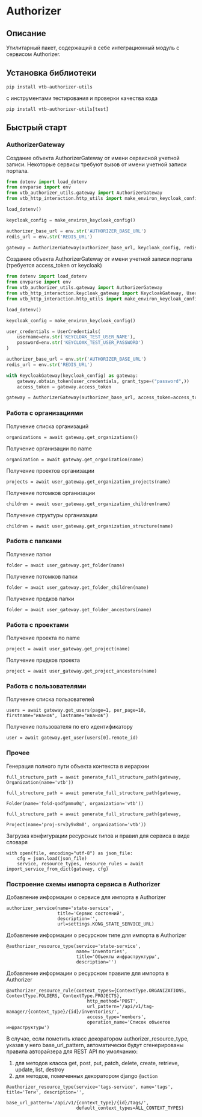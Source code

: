 # Authorizer

## Описание

Утилитарный пакет, содержащий в себе интеграционный модуль с сервисом Authorizer.

## Установка библиотеки

```
pip install vtb-authorizer-utils
```

с инструментами тестирования и проверки качества кода

```
pip install vtb-authorizer-utils[test]
```

## Быстрый старт

### AuthorizerGateway

Создание объекта AuthorizerGateway от имени сервисной учетной записи. Некоторые сервисы требуют вызов от имени учетной
записи портала.

```python
from dotenv import load_dotenv
from envparse import env
from vtb_authorizer_utils.gateway import AuthorizerGateway
from vtb_http_interaction.http_utils import make_environ_keycloak_config

load_dotenv()

keycloak_config = make_environ_keycloak_config()

authorizer_base_url = env.str('AUTHORIZER_BASE_URL')
redis_url = env.str('REDIS_URL')

gateway = AuthorizerGateway(authorizer_base_url, keycloak_config, redis_url)
```

Создание объекта AuthorizerGateway от имени учетной записи портала (требуется access_token от keycloak)

```python
from dotenv import load_dotenv
from envparse import env
from vtb_authorizer_utils.gateway import AuthorizerGateway
from vtb_http_interaction.keycloak_gateway import KeycloakGateway, UserCredentials
from vtb_http_interaction.http_utils import make_environ_keycloak_config

load_dotenv()

keycloak_config = make_environ_keycloak_config()

user_credentials = UserCredentials(
    username=env.str('KEYCLOAK_TEST_USER_NAME'),
    password=env.str('KEYCLOAK_TEST_USER_PASSWORD')
)

authorizer_base_url = env.str('AUTHORIZER_BASE_URL')
redis_url = env.str('REDIS_URL')

with KeycloakGateway(keycloak_config) as gateway:
    gateway.obtain_token(user_credentials, grant_type=("password",))
    access_token = gateway.access_token

gateway = AuthorizerGateway(authorizer_base_url, access_token=access_token)
```

### Работа с организациями

Получение списка организаций

```
organizations = await gateway.get_organizations()
```

Получение организации по name

```
organization = await gateway.get_organization(name)
```

Получение проектов организации

```
projects = await user_gateway.get_organization_projects(name)
```

Получение потомков организации

```
children = await user_gateway.get_organization_children(name)
```

Получение структуры организации

```
children = await user_gateway.get_organization_structure(name)
```

### Работа с папками

Получение папки

```
folder = await user_gateway.get_folder(name)
```

Получение потомков папки

```
folder = await user_gateway.get_folder_children(name)
```

Получение предков папки

```
folder = await user_gateway.get_folder_ancestors(name)
```

### Работа с проектами

Получение проекта по name

```
project = await user_gateway.get_project(name)
```

Получение предков проекта

```
project = await user_gateway.get_project_ancestors(name)
```

### Работа с пользователями

Получение списка пользователей

```
users = await gateway.get_users(page=1, per_page=10, firstname="иванов", lastname="иванов")
```

Получение пользователя по его идентификатору

```
user = await gateway.get_user(users[0].remote_id)
```

### Прочее

Генерация полного пути объекта контекста в иерархии

```
full_structure_path = await generate_full_structure_path(gateway, Organization(name='vtb'))

full_structure_path = await generate_full_structure_path(gateway,
                                                             Folder(name='fold-qodfpmmu0q', organization='vtb'))
                                                             
full_structure_path = await generate_full_structure_path(gateway,
                                                             Project(name='proj-srv3y9v8m0', organization='vtb'))
```

Загрузка конфигурации ресурсных типов и правил для сервиса в виде словаря

```
with open(file, encoding="utf-8") as json_file:
    cfg = json.load(json_file)
    service, resource_types, resource_rules = await import_service_from_dict(gateway, cfg)
```

### Построение схемы импорта сервиса в Authorizer

Добавление информации о сервисе для импорта в Authorizer

```
authorizer_service(name='state-service',
                   title='Сервис состояний',
                   description='',
                   url=settings.KONG_STATE_SERVICE_URL)
```

Добавление информации о ресурсном типе для импорта в Authorizer

```
@authorizer_resource_type(service='state-service',
                          name='inventories',
                          title='Объекты инфраструктуры',
                          description='')
```

Добавление информации о ресурсном правиле для импорта в Authorizer

```
@authorizer_resource_rule(context_types={ContextType.ORGANIZATIONS, ContextType.FOLDERS, ContextType.PROJECTS},
                              http_method='POST',
                              url_pattern='/api/v1/tag-manager/{context_type}/{id}/inventories/',
                              access_type='members',
                              operation_name='Список объектов инфраструктуры')
```

В случае, если пометить класс декоратором authorizer_resource_type, указав у него base_url_pattern, автоматически будут
сгенерированы правила авторайзера для REST API по умолчанию:

1. для методов класса get, post, put, patch, delete, create, retrieve, update, list, destroy
2. для методов, помеченных декоратором django `@action`

```
@authorizer_resource_type(service='tags-service', name='tags', title='Теги', description='',
                          base_url_pattern='/api/v1/{context_type}/{id}/tags/',
                          default_context_types=ALL_CONTEXT_TYPES)
```